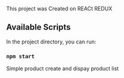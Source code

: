 This project was Created on REACt REDUX 

## Available Scripts

In the project directory, you can run:

### `npm start`


Simple product create and dispay product list